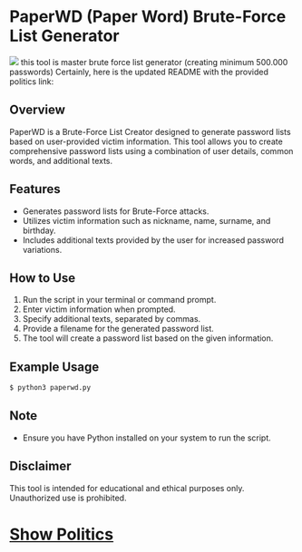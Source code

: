 # PaperWD (Paper Word) Brute-Force List Generator
<image src="Screenshot_20231223-231612.jpg">
this tool is master brute force list generator (creating minimum 500.000 passwords)
Certainly, here is the updated README with the provided politics link:

## Overview

PaperWD is a Brute-Force List Creator designed to generate password lists based on user-provided victim information. This tool allows you to create comprehensive password lists using a combination of user details, common words, and additional texts.

## Features

- Generates password lists for Brute-Force attacks.
- Utilizes victim information such as nickname, name, surname, and birthday.
- Includes additional texts provided by the user for increased password variations.

## How to Use

1. Run the script in your terminal or command prompt.
2. Enter victim information when prompted.
3. Specify additional texts, separated by commas.
4. Provide a filename for the generated password list.
5. The tool will create a password list based on the given information.

## Example Usage

```bash
$ python3 paperwd.py
```

## Note

- Ensure you have Python installed on your system to run the script.

## Disclaimer

This tool is intended for educational and ethical purposes only. Unauthorized use is prohibited.

# [Show Politics](https://github.com/aertsimon90/politics/blob/main/README.md)
